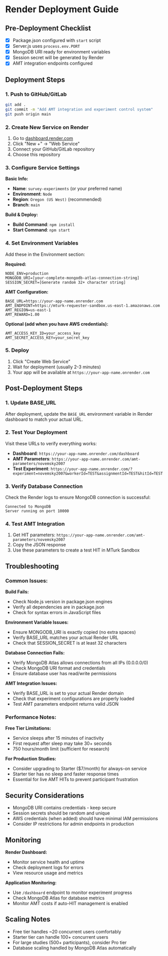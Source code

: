 # Render Deployment Guide

## Pre-Deployment Checklist

- [x] Package.json configured with `start` script
- [x] Server.js uses `process.env.PORT`
- [x] MongoDB URI ready for environment variables
- [x] Session secret will be generated by Render
- [x] AMT integration endpoints configured

## Deployment Steps

### 1. Push to GitHub/GitLab
```bash
git add .
git commit -m "Add AMT integration and experiment control system"
git push origin main
```

### 2. Create New Service on Render

1. Go to [dashboard.render.com](https://dashboard.render.com)
2. Click "New +" → "Web Service"
3. Connect your GitHub/GitLab repository
4. Choose this repository

### 3. Configure Service Settings

**Basic Info:**
- **Name**: `survey-experiments` (or your preferred name)
- **Environment**: `Node`
- **Region**: `Oregon (US West)` (recommended)
- **Branch**: `main`

**Build & Deploy:**
- **Build Command**: `npm install`
- **Start Command**: `npm start`

### 4. Set Environment Variables

Add these in the Environment section:

**Required:**
```
NODE_ENV=production
MONGODB_URI=[your-complete-mongodb-atlas-connection-string]
SESSION_SECRET=[Generate random 32+ character string]
```

**AMT Configuration:**
```
BASE_URL=https://your-app-name.onrender.com
AMT_ENDPOINT=https://mturk-requester-sandbox.us-east-1.amazonaws.com
AMT_REGION=us-east-1
AMT_REWARD=1.00
```

**Optional (add when you have AWS credentials):**
```
AMT_ACCESS_KEY_ID=your_access_key
AMT_SECRET_ACCESS_KEY=your_secret_key
```

### 5. Deploy

1. Click "Create Web Service"
2. Wait for deployment (usually 2-3 minutes)
3. Your app will be available at `https://your-app-name.onrender.com`

## Post-Deployment Steps

### 1. Update BASE_URL
After deployment, update the `BASE_URL` environment variable in Render dashboard to match your actual URL.

### 2. Test Your Deployment

Visit these URLs to verify everything works:

- **Dashboard**: `https://your-app-name.onrender.com/dashboard`
- **AMT Parameters**: `https://your-app-name.onrender.com/amt-parameters/novemsky2007`
- **Test Experiment**: `https://your-app-name.onrender.com/?experiment=novemsky2007&workerId=TEST&assignmentId=TEST&hitId=TEST`

### 3. Verify Database Connection

Check the Render logs to ensure MongoDB connection is successful:
```
Connected to MongoDB
Server running on port 10000
```

### 4. Test AMT Integration

1. Get HIT parameters: `https://your-app-name.onrender.com/amt-parameters/novemsky2007`
2. Copy the JSON response
3. Use these parameters to create a test HIT in MTurk Sandbox

## Troubleshooting

### Common Issues:

**Build Fails:**
- Check Node.js version in package.json engines
- Verify all dependencies are in package.json
- Check for syntax errors in JavaScript files

**Environment Variable Issues:**
- Ensure MONGODB_URI is exactly copied (no extra spaces)
- Verify BASE_URL matches your actual Render URL
- Check that SESSION_SECRET is at least 32 characters

**Database Connection Fails:**
- Verify MongoDB Atlas allows connections from all IPs (0.0.0.0/0)
- Check MongoDB URI format and credentials
- Ensure database user has read/write permissions

**AMT Integration Issues:**
- Verify BASE_URL is set to your actual Render domain
- Check that experiment configurations are properly loaded
- Test AMT parameters endpoint returns valid JSON

### Performance Notes:

**Free Tier Limitations:**
- Service sleeps after 15 minutes of inactivity
- First request after sleep may take 30+ seconds
- 750 hours/month limit (sufficient for research)

**For Production Studies:**
- Consider upgrading to Starter ($7/month) for always-on service
- Starter tier has no sleep and faster response times
- Essential for live AMT HITs to prevent participant frustration

## Security Considerations

- MongoDB URI contains credentials - keep secure
- Session secrets should be random and unique
- AWS credentials (when added) should have minimal IAM permissions
- Consider IP restrictions for admin endpoints in production

## Monitoring

**Render Dashboard:**
- Monitor service health and uptime
- Check deployment logs for errors
- View resource usage and metrics

**Application Monitoring:**
- Use `/dashboard` endpoint to monitor experiment progress
- Check MongoDB Atlas for database metrics
- Monitor AMT costs if auto-HIT management is enabled

## Scaling Notes

- Free tier handles ~20 concurrent users comfortably
- Starter tier can handle 100+ concurrent users
- For large studies (500+ participants), consider Pro tier
- Database scaling handled by MongoDB Atlas automatically